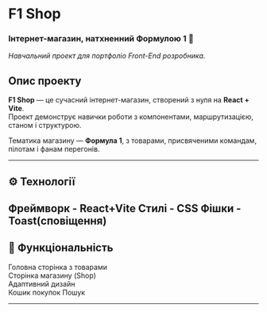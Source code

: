# F1 Shop

### Інтернет-магазин, натхненний Формулою 1 🏁  
*Навчальний проект для портфоліо Front-End розробника.*


## Опис проекту
**F1 Shop** — це сучасний інтернет-магазин, створений з нуля на **React + Vite**.  
Проект демонструє навички роботи з компонентами, маршрутизацією, станом і структурою.  

Тематика магазину — **Формула 1**, з товарами, присвяченими командам, пілотам і фанам перегонів.

---

## ⚙️ Технології
Фреймворк - **React+Vite** 
Стилі - **CSS**
Фішки - **Toast(сповіщення)**
---

## 🚀 Функціональність

Головна сторінка з товарами  
Сторінка магазину (Shop)  
Адаптивний дизайн  
Кошик покупок
Пошук

---